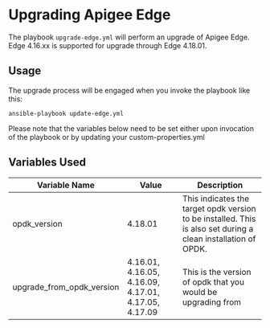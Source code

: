 # Upgrading Apigee Edge

The playbook `upgrade-edge.yml` will perform an upgrade of Apigee Edge. Edge 4.16.xx is supported for upgrade
through Edge 4.18.01. 

## Usage 
The upgrade process will be engaged when you invoke the playbook like this: 

    ansible-playbook update-edge.yml
     
Please note that the variables below need to be set either upon invocation of the playbook or by updating your custom-properties.yml 

## Variables Used
| Variable Name | Value | Description |
| --- | --- | --- |
| opdk_version | 4.18.01 | This indicates the target opdk version to be installed. This is also set during a clean installation of OPDK. | 
| upgrade_from_opdk_version | 4.16.01, 4.16.05, 4.16.09, 4.17.01, 4.17.05, 4.17.09 | This is the version of opdk that you would be upgrading from |

 